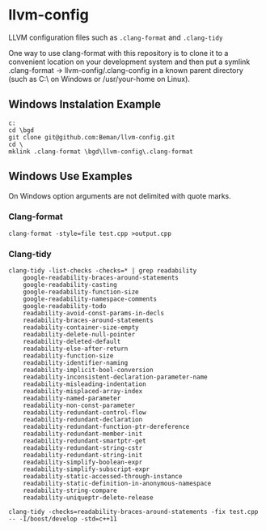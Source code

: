 # llvm-config
LLVM configuration files such as `.clang-format` and `.clang-tidy`

One way to use clang-format with this repository is to clone it to a convenient location
on your development system and then put a symlink .clang-format ->
llvm-config/.clang-config in a known parent directory (such as C:\ on Windows or
/usr/your-home on Linux).

## Windows Instalation Example ##  

```
c:
cd \bgd
git clone git@github.com:Beman/llvm-config.git
cd \
mklink .clang-format \bgd\llvm-config\.clang-format

```
## Windows Use Examples ##

On Windows option arguments are not delimited with quote marks. 

### Clang-format ###

```
clang-format -style=file test.cpp >output.cpp
```

### Clang-tidy ###

```
clang-tidy -list-checks -checks=* | grep readability
    google-readability-braces-around-statements
    google-readability-casting
    google-readability-function-size
    google-readability-namespace-comments
    google-readability-todo
    readability-avoid-const-params-in-decls
    readability-braces-around-statements
    readability-container-size-empty
    readability-delete-null-pointer
    readability-deleted-default
    readability-else-after-return
    readability-function-size
    readability-identifier-naming
    readability-implicit-bool-conversion
    readability-inconsistent-declaration-parameter-name
    readability-misleading-indentation
    readability-misplaced-array-index
    readability-named-parameter
    readability-non-const-parameter
    readability-redundant-control-flow
    readability-redundant-declaration
    readability-redundant-function-ptr-dereference
    readability-redundant-member-init
    readability-redundant-smartptr-get
    readability-redundant-string-cstr
    readability-redundant-string-init
    readability-simplify-boolean-expr
    readability-simplify-subscript-expr
    readability-static-accessed-through-instance
    readability-static-definition-in-anonymous-namespace
    readability-string-compare
    readability-uniqueptr-delete-release
    
clang-tidy -checks=readability-braces-around-statements -fix test.cpp -- -I/boost/develop -std=c++11
```
